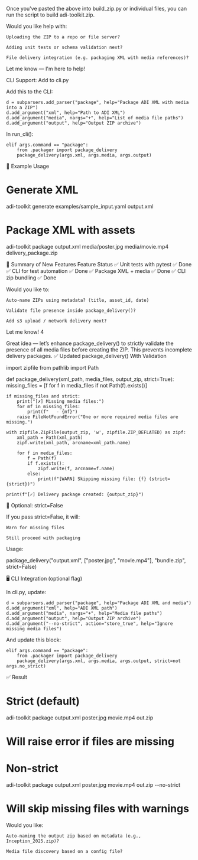 Once you've pasted the above into build_zip.py or individual files, you can run the script to build adi-toolkit.zip.

Would you like help with:

    Uploading the ZIP to a repo or file server?

    Adding unit tests or schema validation next?

    File delivery integration (e.g. packaging XML with media references)?

Let me know — I'm here to help!

CLI Support: Add to cli.py

Add this to the CLI:

    d = subparsers.add_parser("package", help="Package ADI XML with media into a ZIP")
    d.add_argument("xml", help="Path to ADI XML")
    d.add_argument("media", nargs="+", help="List of media file paths")
    d.add_argument("output", help="Output ZIP archive")

In run_cli():

    elif args.command == "package":
        from .packager import package_delivery
        package_delivery(args.xml, args.media, args.output)

🧪 Example Usage

# Generate XML

adi-toolkit generate examples/sample_input.yaml output.xml

# Package XML with assets

adi-toolkit package output.xml media/poster.jpg media/movie.mp4 delivery_package.zip

📌 Summary of New Features
Feature Status
✅ Unit tests with pytest ✅ Done
✅ CLI for test automation ✅ Done
✅ Package XML + media ✅ Done
✅ CLI zip bundling ✅ Done

Would you like to:

    Auto-name ZIPs using metadata? (title, asset_id, date)

    Validate file presence inside package_delivery()?

    Add s3 upload / network delivery next?

Let me know!
4

Great idea — let’s enhance package_delivery() to strictly validate the presence of all media files before creating the ZIP. This prevents incomplete delivery packages.
✅ Updated package_delivery() With Validation

import zipfile
from pathlib import Path

def package_delivery(xml_path, media_files, output_zip, strict=True):
missing_files = [f for f in media_files if not Path(f).exists()]

    if missing_files and strict:
        print("[✗] Missing media files:")
        for mf in missing_files:
            print(f"   - {mf}")
        raise FileNotFoundError("One or more required media files are missing.")

    with zipfile.ZipFile(output_zip, 'w', zipfile.ZIP_DEFLATED) as zipf:
        xml_path = Path(xml_path)
        zipf.write(xml_path, arcname=xml_path.name)

        for f in media_files:
            f = Path(f)
            if f.exists():
                zipf.write(f, arcname=f.name)
            else:
                print(f"[WARN] Skipping missing file: {f} (strict={strict})")

    print(f"[✓] Delivery package created: {output_zip}")

🧪 Optional: strict=False

If you pass strict=False, it will:

    Warn for missing files

    Still proceed with packaging

Usage:

package_delivery("output.xml", ["poster.jpg", "movie.mp4"], "bundle.zip", strict=False)

🖥 CLI Integration (optional flag)

In cli.py, update:

    d = subparsers.add_parser("package", help="Package ADI XML and media")
    d.add_argument("xml", help="ADI XML path")
    d.add_argument("media", nargs="+", help="Media file paths")
    d.add_argument("output", help="Output ZIP archive")
    d.add_argument("--no-strict", action="store_true", help="Ignore missing media files")

And update this block:

    elif args.command == "package":
        from .packager import package_delivery
        package_delivery(args.xml, args.media, args.output, strict=not args.no_strict)

✅ Result

# Strict (default)

adi-toolkit package output.xml poster.jpg movie.mp4 out.zip

# Will raise error if files are missing

# Non-strict

adi-toolkit package output.xml poster.jpg movie.mp4 out.zip --no-strict

# Will skip missing files with warnings

Would you like:

    Auto-naming the output zip based on metadata (e.g., Inception_2025.zip)?

    Media file discovery based on a config file?
